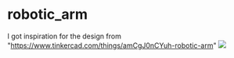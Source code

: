 # robotic_arm

I got inspiration for the design from "https://www.tinkercad.com/things/amCgJ0nCYuh-robotic-arm"
<img src="[https://url/to/img.png](https://github.com/berhanozturk/robotic_arm/blob/main/Robotic%20Arm.png)https://github.com/berhanozturk/robotic_arm/blob/main/Robotic%20Arm.png">
